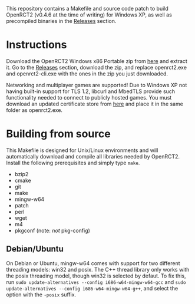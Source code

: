 This repository contains a Makefile and source code patch to build OpenRCT2 (v0.4.6 at the time of writing) for Windows XP, as well as precompiled binaries in the [Releases](https://github.com/NinjaCowboy/OpenRCT2-winxp/releases/) section.

# Instructions

Download the OpenRCT2 Windows x86 Portable zip from [here](https://openrct2.org/downloads/releases/latest) and extract it. Go to the [Releases](https://github.com/NinjaCowboy/OpenRCT2-winxp/releases/) section, download the zip, and replace openrct2.exe and openrct2-cli.exe with the ones in the zip you just downloaded.

Networking and multiplayer games are supported! Due to Windows XP not having built-in support for TLS 1.2, libcurl and MbedTLS provide such functionality needed to connect to publicly hosted games. You must download an updated certificate store from [here](https://curl.se/ca/cacert.pem) and place it in the same folder as openrct2.exe.

# Building from source

This Makefile is designed for Unix/Linux environments and will automatically download and compile all libraries needed by OpenRCT2. Install the following prerequisites and simply type `make`.
* bzip2
* cmake
* git
* make
* mingw-w64
* patch
* perl
* wget
* m4
* pkgconf (note: *not* pkg-config)

## Debian/Ubuntu

On Debian or Ubuntu, mingw-w64 comes with support for two different threading models: win32 and posix. The C++ thread library only works with the posix threading model, though win32 is selected by defaut. To fix this, run `sudo update-alternatives --config i686-w64-mingw-w64-gcc` and `sudo update-alternatives --config i686-w64-mingw-w64-g++`, and select the option with the `-posix` suffix.
